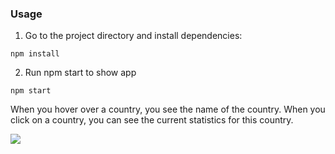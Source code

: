 ### Usage

1) Go to the project directory and install dependencies:

```npm install```

2) Run npm start to show app

```npm start```



When you hover over a country, you see the name of the country. When you click on a country, you can see the current statistics for this country.

![](https://i.ibb.co/HXWbYQk/2020-03-25-21-07-25.png)
